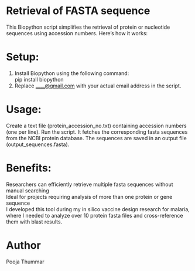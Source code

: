 # Retrieval of FASTA sequence
This Biopython script simplifies the retrieval of protein or nucleotide sequences using accession numbers. Here’s how it works:
# Setup:
1. Install Biopython using the following command:<br />
    pip install biopython <br />
2. Replace ____@gmail.com with your actual email address in the script.
# Usage:
Create a text file (protein_accession_no.txt) containing accession numbers (one per line).
Run the script.
It fetches the corresponding fasta sequences from the NCBI protein database.
The sequences are saved in an output file (output_sequences.fasta).
# Benefits:
Researchers can efficiently retrieve multiple fasta sequences without manual searching<br />
Ideal for projects requiring analysis of more than one protein or gene sequence<br />
I developed this tool during my in silico vaccine design research for malaria, where I needed to analyze over 10 protein fasta files and cross-reference them with blast results.
# Author
Pooja Thummar
